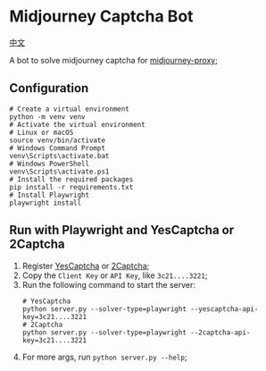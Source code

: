 # Midjourney Captcha Bot

[中文](./README.zh-CN.md)

A bot to solve midjourney captcha for [midjourney-proxy](https://github.com/litter-coder/midjourney-proxy-plus);

## Configuration

```shell
# Create a virtual environment
python -m venv venv
# Activate the virtual environment
# Linux or macOS
source venv/bin/activate
# Windows Command Prompt
venv\Scripts\activate.bat
# Windows PowerShell
venv\Scripts\activate.ps1
# Install the required packages
pip install -r requirements.txt
# Install Playwright
playwright install
```

## Run with Playwright and YesCaptcha or 2Captcha

1. Register [YesCaptcha](https://yescaptcha.com/i/lSoGCH) or [2Captcha](https://2captcha.com?from=11867999);
2. Copy the `Client Key` or `API Key`, like `3c21....3221`;
3. Run the following command to start the server:
    ```shell
    # YesCaptcha
    python server.py --solver-type=playwright --yescaptcha-api-key=3c21....3221
    # 2Captcha
    python server.py --solver-type=playwright --2captcha-api-key=3c21....3221
    ```
4. For more args, run `python server.py --help`;

